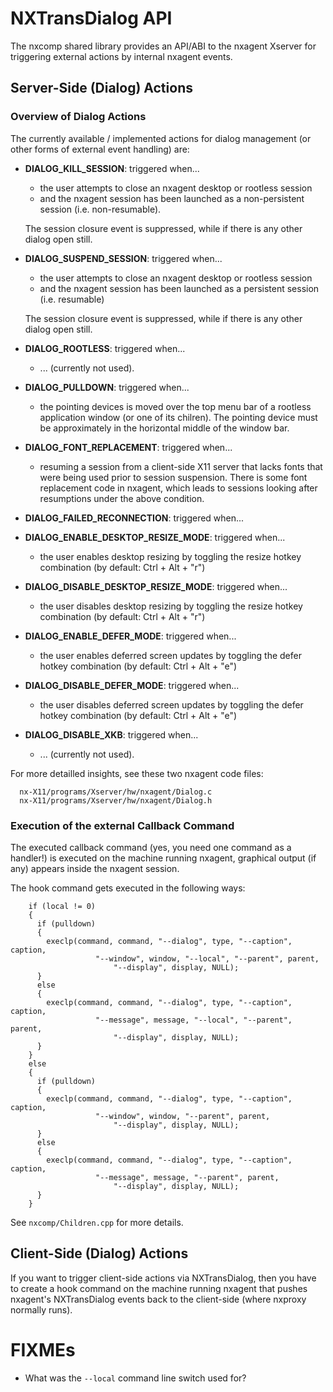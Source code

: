 # NXTransDialog API

The nxcomp shared library provides an API/ABI to the nxagent Xserver for
triggering external actions by internal nxagent events.

## Server-Side (Dialog) Actions

### Overview of Dialog Actions

The currently available / implemented actions for dialog management (or
other forms of external event handling) are:

  * **DIALOG_KILL_SESSION**: triggered when...

    - the user attempts to close an nxagent desktop or rootless session
    - and the nxagent session has been launched as a non-persistent session
       (i.e. non-resumable).

    The session closure event is suppressed, while if there is any other
    dialog open still.


  * **DIALOG_SUSPEND_SESSION**: triggered when...

    - the user attempts to close an nxagent desktop or rootless session
    - and the nxagent session has been launched as a persistent session
      (i.e. resumable)

    The session closure event is suppressed, while if there is any other
    dialog open still.


  * **DIALOG_ROOTLESS**: triggered when...

    - ... (currently not used).


  * **DIALOG_PULLDOWN**: triggered when...

    - the pointing devices is moved over the top menu bar of a rootless
      application window (or one of its chilren). The pointing device must
      be approximately in the horizontal middle of the window bar.


  * **DIALOG_FONT_REPLACEMENT**: triggered when...

    - resuming a session from a client-side X11 server that lacks fonts
      that were being used prior to session suspension. There is some
      font replacement code in nxagent, which leads to sessions looking
      after resumptions under the above condition.


  * **DIALOG_FAILED_RECONNECTION**: triggered when...


  * **DIALOG_ENABLE_DESKTOP_RESIZE_MODE**: triggered when...

    - the user enables desktop resizing by toggling the
      resize hotkey combination (by default: Ctrl + Alt + "r")


  * **DIALOG_DISABLE_DESKTOP_RESIZE_MODE**: triggered when...

    - the user disables desktop resizing by toggling the
      resize hotkey combination (by default: Ctrl + Alt + "r")


  * **DIALOG_ENABLE_DEFER_MODE**: triggered when...

    - the user enables deferred screen updates by toggling the
      defer hotkey combination (by default: Ctrl + Alt + "e")


  * **DIALOG_DISABLE_DEFER_MODE**: triggered when...

    - the user disables deferred screen updates by toggling the
      defer hotkey combination (by default: Ctrl + Alt + "e")


  * **DIALOG_DISABLE_XKB**: triggered when...

    - ... (currently not used).


For more detailled insights, see these two nxagent code files:

```
  nx-X11/programs/Xserver/hw/nxagent/Dialog.c
  nx-X11/programs/Xserver/hw/nxagent/Dialog.h
```

### Execution of the external Callback Command

The executed callback command (yes, you need one command as a handler!) is
executed on the machine running nxagent, graphical output (if any)
appears inside the nxagent session.

The hook command gets executed in the following ways:


```
    if (local != 0)
    {
      if (pulldown)
      {
        execlp(command, command, "--dialog", type, "--caption", caption,
                   "--window", window, "--local", "--parent", parent,
                       "--display", display, NULL);
      }
      else
      {
        execlp(command, command, "--dialog", type, "--caption", caption,
                   "--message", message, "--local", "--parent", parent,
                       "--display", display, NULL);
      }
    }
    else
    {
      if (pulldown)
      {
        execlp(command, command, "--dialog", type, "--caption", caption,
                   "--window", window, "--parent", parent,
                       "--display", display, NULL);
      }
      else
      {
        execlp(command, command, "--dialog", type, "--caption", caption,
                   "--message", message, "--parent", parent,
                       "--display", display, NULL);
      }
    }
```

See ``nxcomp/Children.cpp`` for more details.



## Client-Side (Dialog) Actions

If you want to trigger client-side actions via NXTransDialog, then you
have to create a hook command on the machine running nxagent that pushes
nxagent's NXTransDialog events back to the client-side (where nxproxy
normally runs).


# FIXMEs

  * What was the ``--local`` command line switch used for?
